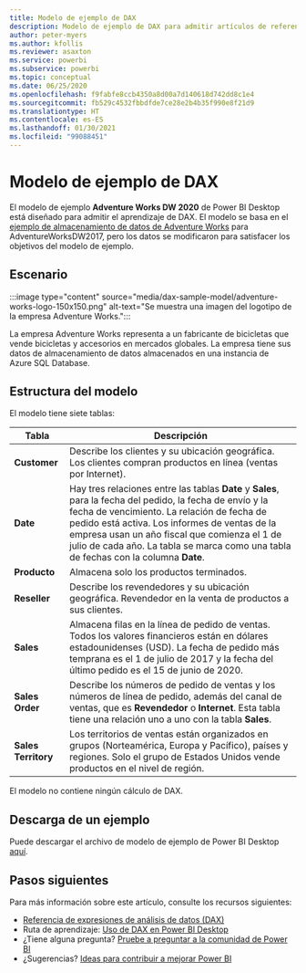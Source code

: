 ```yaml
---
title: Modelo de ejemplo de DAX
description: Modelo de ejemplo de DAX para admitir artículos de referencia.
author: peter-myers
ms.author: kfollis
ms.reviewer: asaxton
ms.service: powerbi
ms.subservice: powerbi
ms.topic: conceptual
ms.date: 06/25/2020
ms.openlocfilehash: f9fabfe8ccb4350a8d00a7d140618d742dd8c1e4
ms.sourcegitcommit: fb529c4532fbbdfde7ce28e2b4b35f990e8f21d9
ms.translationtype: HT
ms.contentlocale: es-ES
ms.lasthandoff: 01/30/2021
ms.locfileid: "99088451"
---
```

# <a name="dax-sample-model"></a>Modelo de ejemplo de DAX

El modelo de ejemplo **Adventure Works DW 2020** de Power BI Desktop está diseñado para admitir el aprendizaje de DAX. El modelo se basa en el [ejemplo de almacenamiento de datos de Adventure Works](/sql/samples/adventureworks-install-configure#data-warehouse-downloads) para AdventureWorksDW2017, pero los datos se modificaron para satisfacer los objetivos del modelo de ejemplo.

## <a name="scenario"></a>Escenario

:::image type="content" source="media/dax-sample-model/adventure-works-logo-150x150.png" alt-text="Se muestra una imagen del logotipo de la empresa Adventure Works.":::

La empresa Adventure Works representa a un fabricante de bicicletas que vende bicicletas y accesorios en mercados globales. La empresa tiene sus datos de almacenamiento de datos almacenados en una instancia de Azure SQL Database.

## <a name="model-structure"></a>Estructura del modelo

El modelo tiene siete tablas:

|Tabla|Descripción|
|-----|-------|
|**Customer**|Describe los clientes y su ubicación geográfica. Los clientes compran productos en línea (ventas por Internet).|
|**Date**|Hay tres relaciones entre las tablas **Date** y **Sales**, para la fecha del pedido, la fecha de envío y la fecha de vencimiento. La relación de fecha de pedido está activa. Los informes de ventas de la empresa usan un año fiscal que comienza el 1 de julio de cada año. La tabla se marca como una tabla de fechas con la columna **Date**.|
|**Producto**|Almacena solo los productos terminados.|
|**Reseller**|Describe los revendedores y su ubicación geográfica. Revendedor en la venta de productos a sus clientes.|
|**Sales**|Almacena filas en la línea de pedido de ventas. Todos los valores financieros están en dólares estadounidenses (USD). La fecha de pedido más temprana es el 1 de julio de 2017 y la fecha del último pedido es el 15 de junio de 2020.|
|**Sales Order**|Describe los números de pedido de ventas y los números de línea de pedido, además del canal de ventas, que es **Revendedor** o **Internet**. Esta tabla tiene una relación uno a uno con la tabla **Sales**.|
|**Sales Territory**|Los territorios de ventas están organizados en grupos (Norteamérica, Europa y Pacífico), países y regiones. Solo el grupo de Estados Unidos vende productos en el nivel de región.|

El modelo no contiene ningún cálculo de DAX.

## <a name="download-sample"></a>Descarga de un ejemplo

Puede descargar el archivo de modelo de ejemplo de Power BI Desktop [aquí](https://aka.ms/dax-docs-sample-file).

## <a name="next-steps"></a>Pasos siguientes

Para más información sobre este artículo, consulte los recursos siguientes:

- [Referencia de expresiones de análisis de datos (DAX)](/dax/)
- Ruta de aprendizaje: [Uso de DAX en Power BI Desktop](/learn/paths/dax-power-bi/)
- ¿Tiene alguna pregunta? [Pruebe a preguntar a la comunidad de Power BI](https://community.powerbi.com/)
- ¿Sugerencias? [Ideas para contribuir a mejorar Power BI](https://ideas.powerbi.com)